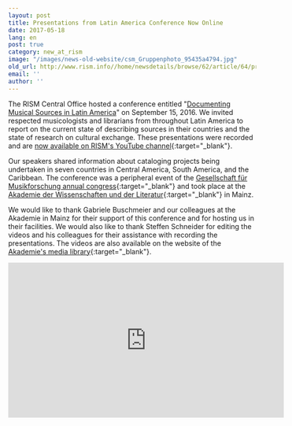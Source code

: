 ```yaml
---
layout: post
title: Presentations from Latin America Conference Now Online
date: 2017-05-18
lang: en
post: true
category: new_at_rism
image: "/images/news-old-website/csm_Gruppenphoto_95435a4794.jpg"
old_url: http://www.rism.info//home/newsdetails/browse/62/article/64/presentations-from-latin-america-conference-now-online.html
email: ''
author: ''
---
```


The RISM Central Office hosted a conference entitled "[Documenting Musical Sources in Latin America](/publications/conferences/latin-america-conference-2016.html)" on September 15, 2016. We invited respected musicologists and librarians from throughout Latin America to report on the current state of describing sources in their countries and the state of research on cultural exchange. These presentations were recorded and are [now available on RISM's YouTube channel](https://www.youtube.com/playlist?list=PL9SyOIE9iSYI-qGaDNQhXCptexIif8Scm){:target="_blank"}.

Our speakers shared information about cataloging projects being undertaken in seven countries in Central America, South America, and the Caribbean. The conference was a peripheral event of the [Gesellschaft für Musikforschung annual congress](http://www.gfm2016.uni-mainz.de/){:target="_blank"} and took place at the [Akademie der Wissenschaften und der Literatur](http://www.adwmainz.de/){:target="_blank"} in Mainz.

We would like to thank Gabriele Buschmeier and our colleagues at the Akademie in Mainz for their support of this conference and for hosting us in their facilities. We would also like to thank Steffen Schneider for editing the videos and his colleagues for their assistance with recording the presentations. The videos are also available on the website of the [Akademie's media library](http://bit.ly/1ZQ6ZKV){:target="_blank"}.


<iframe width="560" height="315" src="https://www.youtube.com/embed/videoseries?list=PL9SyOIE9iSYI-qGaDNQhXCptexIif8Scm" frameborder="0" allowfullscreen></iframe>


